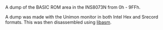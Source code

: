 A dump of the BASIC ROM area in the INS8073N from 0h - 9FFh. 

A dump was made with the Unimon monitor in both Intel Hex and Srecord formats. This was then disassembled using [libasm](https://github.com/tgtakaoka/libasm/).
